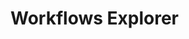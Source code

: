 <!-- 

    TODO: GM to revise the page:
    - write one-paragraph simple explanation of what WE is and what's specific about it 
        - up-to-date indicator (+ link), 
        - filter by applications (+ link to search)
    - put link to Entities Explorer page
    - use workflows-specific image
    - put links to other workflows-specific actions if any
 
 -->

# Workflows Explorer
